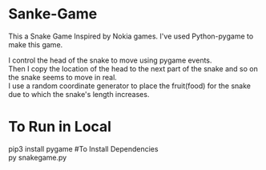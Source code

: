 # Sanke-Game
This a Snake Game Inspired by Nokia games. I've used Python-pygame to make this game.

I control the head of the snake to move using pygame events. <br>
Then I copy the location of the head to the next part of the snake and so on the snake seems to move in real.<br> 
I use a random coordinate generator to place the fruit(food) for the snake due to which the snake's length increases. 

# To Run in Local 
pip3 install pygame #To Install Dependencies <br>
py snakegame.py

